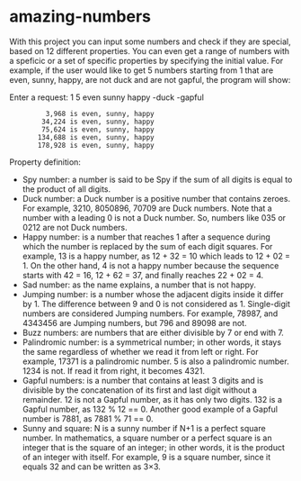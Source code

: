 # amazing-numbers

With this project you can input some numbers and check if they are special, based on 12 different properties. You can even get a range of numbers with a speficic or a set of specific properties by specifying the initial value. For example, if the user would like to get 5 numbers starting from 1 that are even, sunny, happy, are not duck and are not gapful, the program will show:

Enter a request: 1 5 even sunny happy -duck -gapful

             3,968 is even, sunny, happy
            34,224 is even, sunny, happy
            75,624 is even, sunny, happy
           134,688 is even, sunny, happy
           178,928 is even, sunny, happy
           
Property definition:
  - Spy number: a number is said to be Spy if the sum of all digits is equal to the product of all digits.
  - Duck number: a Duck number is a positive number that contains zeroes. For example, 3210, 8050896, 70709 are Duck numbers. Note that a number with a leading 0 is not a Duck number. So, numbers like 035 or 0212 are not Duck numbers.
  - Happy number: is a number that reaches 1 after a sequence during which the number is replaced by the sum of each digit squares. For example, 13 is a happy number, as 12 + 32 = 10 which leads to 12 + 02 = 1. On the other hand, 4 is not a happy number because the sequence starts with 42 = 16, 12 + 62 = 37, and finally reaches 22 + 02 = 4.
  - Sad number: as the name explains, a number that is not happy.
  - Jumping number: is a number whose the adjacent digits inside it differ by 1. The difference between 9 and 0 is not considered as 1. Single-digit numbers are considered Jumping numbers. For example, 78987, and 4343456 are Jumping numbers, but 796 and 89098 are not.
  - Buzz numbers: are numbers that are either divisible by 7 or end with 7.
  - Palindromic number: is a symmetrical number; in other words, it stays the same regardless of whether we read it from left or right. For example, 17371 is a palindromic number. 5 is also a palindromic number. 1234 is not. If read it from right, it becomes 4321.
  - Gapful numbers: is a number that contains at least 3 digits and is divisible by the concatenation of its first and last digit without a remainder. 12 is not a Gapful number, as it has only two digits. 132 is a Gapful number, as 132 % 12 == 0. Another good example of a Gapful number is 7881, as 7881 % 71 == 0.
  - Sunny and square: N is a sunny number if N+1 is a perfect square number. In mathematics, a square number or a perfect square is an integer that is the square of an integer; in other words, it is the product of an integer with itself. For example, 9 is a square number, since it equals 32 and can be written as 3×3.
